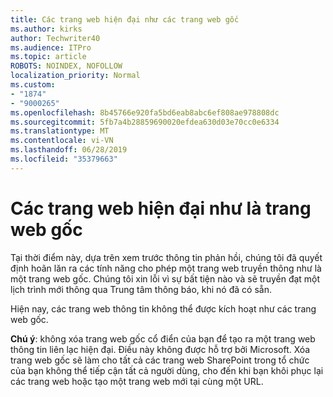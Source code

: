 ```yaml
---
title: Các trang web hiện đại như các trang web gốc
ms.author: kirks
author: Techwriter40
ms.audience: ITPro
ms.topic: article
ROBOTS: NOINDEX, NOFOLLOW
localization_priority: Normal
ms.custom:
- "1874"
- "9000265"
ms.openlocfilehash: 8b45766e920fa5bd6eab8abc6ef808ae978808dc
ms.sourcegitcommit: 5fb7a4b28859690020efdea630d03e70cc0e6334
ms.translationtype: MT
ms.contentlocale: vi-VN
ms.lasthandoff: 06/28/2019
ms.locfileid: "35379663"
---
```

# <a name="modern-site-as-root-site"></a>Các trang web hiện đại như là trang web gốc

Tại thời điểm này, dựa trên xem trước thông tin phản hồi, chúng tôi đã quyết định hoãn lăn ra các tính năng cho phép một trang web truyền thông như là một trang web gốc. Chúng tôi xin lỗi vì sự bất tiện nào và sẽ truyền đạt một lịch trình mới thông qua Trung tâm thông báo, khi nó đã có sẵn.

Hiện nay, các trang web thông tin không thể được kích hoạt như các trang web gốc.

**Chú ý**: không xóa trang web gốc cổ điển của bạn để tạo ra một trang web thông tin liên lạc hiện đại. Điều này không được hỗ trợ bởi Microsoft. Xóa trang web gốc sẽ làm cho tất cả các trang web SharePoint trong tổ chức của bạn không thể tiếp cận tất cả người dùng, cho đến khi bạn khôi phục lại các trang web hoặc tạo một trang web mới tại cùng một URL.
